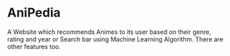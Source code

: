 # AniPedia
A Website which recommends Animes to its user based on their genre, rating and year or Search bar using Machine Learning Algorithm. There are other features too.

